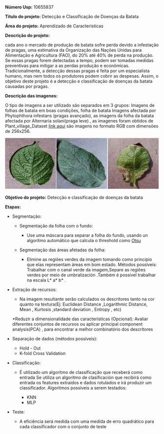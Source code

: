 **Número Usp:** 10655837

**Titulo do projeto:**  Detecção e Classificação de Doenças da Batata

**Área do projeto:** Aprendizado de Características

**Descrição do projeto:** 

cada ano o mercado de produção de batata sofre perda devido a infestação de pragas, uma estimativa da Organização das Nações Unidas para Alimentação e Agricultura (FAO), do 20% até 40% de perda na produção. Se essas pragas forem detectadas a tempo, podem ser tomadas medidas preventivas para mitigar a as perdas  produção e econômicas. Tradicionalmente, a detecção dessas pragas é feita por um especialista humano, mas nem todos os produtores podem cobrir as despesas. Assim, o objetivo deste projeto é a detecção e classificação de doenças da batata causadas por pragas.

**Descrição das imagenes:**

 O tipo de imagens a ser utilizado são separados em 3 grupos: Imagens de folhas de batata em boas condições, folha de batata Imagens afectada por Phytophthora infestans (pragas avançado), as imagens da folha da batata afectada por Alternaria solani(praga leve) , as imagenes foram obtidos de Plant_village_Dataset [link aqui](https://github.com/spMohanty/PlantVillage-Dataset/tree/master/raw/color) são imagens no formato RGB com dimensões de 256x256.

![alt text](https://raw.githubusercontent.com/Artcs1/Proc_Imagens_Proyecto/master/tipo_de_hojas.png)

**Objetivo do projeto:** Detecção e classificação de doenças da batata

**Etapas:**

*  Segmentação:
    * Segmentação da folha com o fundo: 
        
        * Use uma máscara para separar a folha do fundo, usando un algoritmo automático que calcula o threshold como [Otsu](https://ieeexplore.ieee.org/stamp/stamp.jsp?arnumber=4310076)

    * Segmentação das áreas afetadas da folha: 

        * Elimine as regiões verdes da imagem tomando como princípio que elas representam áreas em bom estado. Métodos possíveis: Trabalhar com o canal verde da imagem,Separe as regiões verdes por meio de umbralización .Também é possível trabalhar na escala L* a* b* .

* Extração de recursos:

    * Na imagem resultante serão calculados os descritores tanto na cor quanto na textura(Ej: Euclidean Distance ,Logarithmic Distance,  Mean , Kurtosis ,standard deviation , Entropy , etc)

    *Reduzir a dimensionalidade das características (Opcional): Avaliar diferentes conjuntos de recursos ou aplicar principal component analysis(PCA) , para encontrar a melhor combinatório dos descritores

* Separação de dados (métodos possíveis):
   
    * Hold - Out
    * K-fold Cross Validation

* Classificação: 

    * É utilizado um algoritmo de classificação que receberá como entrada Se utiliza un algoritmo de clasificación que recibirá como entrada os features extraídos e dados rotulados e irá produzir um classificador. Algoritmos possíveis a serem testados:

        
       * KNN
       * MLP

* Teste:
     *  A eficiência será medida com uma medida de erro quadrático para cada classificador com o conjunto de teste
